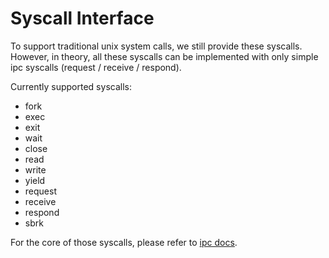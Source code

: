 # Syscall Interface

To support traditional unix system calls, we still provide these syscalls. However, in theory, all these syscalls can be implemented with only simple ipc syscalls (request / receive / respond).

Currently supported syscalls:

- fork
- exec
- exit
- wait
- close
- read
- write
- yield
- request
- receive
- respond
- sbrk

For the core of those syscalls, please refer to [ipc docs](ipc.md).
